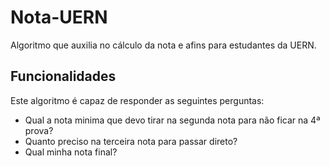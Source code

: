 # Nota-UERN
Algoritmo que auxilia no cálculo da nota e afins para estudantes da UERN.

## Funcionalidades
Este algoritmo é capaz de responder as seguintes perguntas:
* Qual a nota minima que devo tirar na segunda nota para não ficar na 4ª prova? 
* Quanto preciso na terceira nota para passar direto?
* Qual minha nota final?
